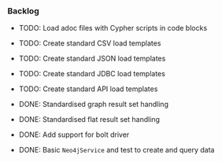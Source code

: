 ### Backlog

* TODO: Load adoc files with Cypher scripts in code blocks
* TODO: Create standard CSV load templates
* TODO: Create standard JSON load templates
* TODO: Create standard JDBC load templates
* TODO: Create standard API load templates


* DONE: Standardised graph result set handling
* DONE: Standardised flat result set handling
* DONE: Add support for bolt driver
* DONE: Basic `Neo4jService` and test to create and query data 
